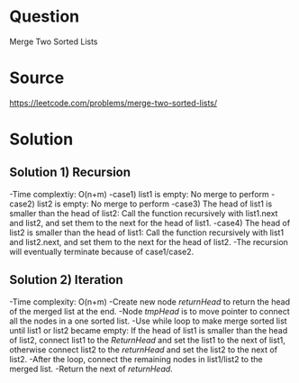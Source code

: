 # Question
Merge Two Sorted Lists

# Source
https://leetcode.com/problems/merge-two-sorted-lists/

# Solution
## Solution 1) Recursion
-Time complextiy: O(n+m)
-case1) list1 is empty: No merge to perform
-case2) list2 is empty: No merge to perform
-case3) The head of list1 is smaller than the head of list2: Call the function recursively with list1.next and list2, and set them to the next for the head of list1.
-case4) The head of list2 is smaller than the head of list1: Call the function recursively with list1 and list2.next, and set them to the next for the head of list2.
-The recursion will eventually terminate because of case1/case2.

## Solution 2) Iteration
-Time complexity: O(n+m)
-Create new node *returnHead* to return the head of the merged list at the end.
-Node *tmpHead* is to move pointer to connect all the nodes in a one sorted list.
-Use while loop to make merge sorted list until list1 or list2 became empty: If the head of list1 is smaller than the head of list2, connect list1 to the *ReturnHead* and set the list1 to the next of list1, otherwise connect list2 to the *returnHead* and set the list2 to the next of list2.
-After the loop, connect the remaining nodes in list1/list2 to the merged list.
-Return the next of *returnHead*.
